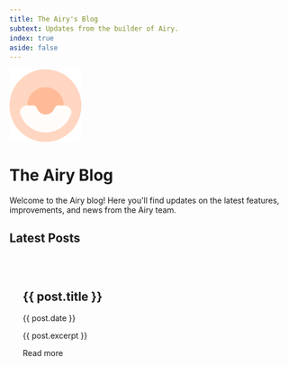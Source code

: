 ```yaml
---
title: The Airy's Blog
subtext: Updates from the builder of Airy.
index: true
aside: false
---
```


<script setup>
import { data } from './index.data.ts'
</script>

<style scoped lang='scss'>
  .vp-doc > div {
    > h1 {
      font-size: 4rem;
      margin: 3rem 0;
    }

    > h2 {
      font-size: 2.5rem;
      padding-top: 3rem;
    }
  }

ul.articles {
    list-style: none;

    > li {

        > article {
            padding: 2rem 0;

            h1 {
              a {
                text-decoration: none;
              }
            }

        }
    }
    > li:not(:last-child) {
        border-bottom: 1px solid #7d7d7d;

        > article {
            padding-bottom: 3rem;
        }
    }
}  
</style>

<img src="./Logo.svg" width="128" />

# The Airy Blog

Welcome to the Airy blog! Here you'll find updates on the latest features, improvements, and news from the Airy team.

## Latest Posts

<ul class="articles">
  <li v-for="post in data" :key="post.id">
    <article>
      <h1><a :href="post.path">{{ post.title }}</a></h1>
      <p class="post-date">{{ post.date }}</p>
      <p>{{ post.excerpt }}</p>
      <a :href="post.path">Read more</a>
    </article>
  </li>
</ul>
